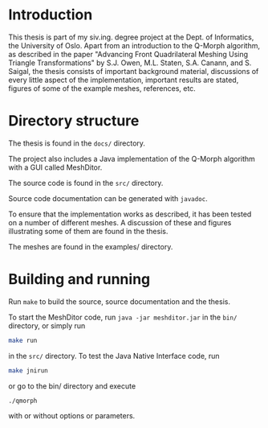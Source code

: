 # Introduction

This thesis is part of my siv.ing. degree project at the Dept. of
Informatics, the University of Oslo. Apart from an introduction to
the Q-Morph algorithm, as described in the paper
"Advancing Front Quadrilateral Meshing Using Triangle Transformations"
by S.J. Owen, M.L. Staten, S.A. Canann, and S. Saigal,
the thesis consists of important background material, discussions of
every little aspect of the implementation, important results are
stated, figures of some of the example meshes, references, etc.

# Directory structure

The thesis is found in the `docs/` directory.

The project also includes a Java implementation of the Q-Morph
algorithm with a GUI called MeshDitor.

The source code is found in the `src/` directory.

Source code documentation can be generated with `javadoc`.

To ensure that the implementation works as described, it has been
tested on a number of different meshes. A discussion of these and
figures illustrating some of them are found in the thesis.

The meshes are found in the examples/ directory.

# Building and running

Run `make` to build the source, source documentation and the thesis.

To start the MeshDitor code, run `java -jar meshditor.jar` in the `bin/`
directory, or simply run

```bash
make run
```

in the `src/` directory. To test the Java Native Interface code, run

```bash
make jnirun
```

or go to the bin/ directory and execute

```bash
./qmorph
```

with or without options or parameters.
